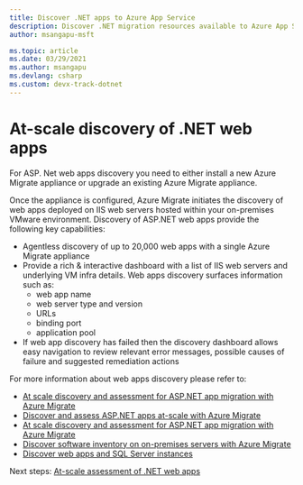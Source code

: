 ```yaml
---
title: Discover .NET apps to Azure App Service
description: Discover .NET migration resources available to Azure App Service.
author: msangapu-msft

ms.topic: article
ms.date: 03/29/2021
ms.author: msangapu
ms.devlang: csharp
ms.custom: devx-track-dotnet
---
```

# At-scale discovery of .NET web apps

For ASP. Net web apps discovery you need to either install a new Azure Migrate appliance or upgrade an existing Azure Migrate appliance. 

Once the appliance is configured, Azure Migrate initiates the discovery of web apps deployed on IIS web servers hosted within your on-premises VMware environment. Discovery of ASP.NET web apps provide the following key capabilities: 

- Agentless discovery of up to 20,000 web apps with a single Azure Migrate appliance 
- Provide a rich & interactive dashboard with a list of IIS web servers and underlying VM infra details. Web apps discovery surfaces information such as:
    - web app name
    - web server type and version
    - URLs
    - binding port
    - application pool
- If web app discovery has failed then the discovery dashboard allows easy navigation to review relevant error messages, possible causes of failure and suggested remediation actions

For more information about web apps discovery please refer to: 

- [At scale discovery and assessment for ASP.NET app migration with Azure Migrate](https://channel9.msdn.com/Shows/Inside-Azure-for-IT/At-scale-discovery-and-assessment-for-ASPNET-app-migration-with-Azure-Migrate)
- [Discover and assess ASP.NET apps at-scale with Azure Migrate](https://azure.microsoft.com/blog/discover-and-assess-aspnet-apps-atscale-with-azure-migrate/)
- [At scale discovery and assessment for ASP.NET app migration with Azure Migrate](https://channel9.msdn.com/Shows/Inside-Azure-for-IT/At-scale-discovery-and-assessment-for-ASPNET-app-migration-with-Azure-Migrate)
- [Discover software inventory on on-premises servers with Azure Migrate](../migrate/how-to-discover-applications.md)
- [Discover web apps and SQL Server instances](../migrate/how-to-discover-sql-existing-project.md)


Next steps:
[At-scale assessment of .NET web apps](/training/modules/migrate-app-service-migration-assistant/)
